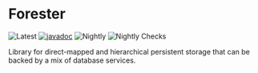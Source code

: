 # Forester
![Latest](https://maven-badges.herokuapp.com/maven-central/com.github.thiagotgm/forester/badge.svg) [![javadoc](https://javadoc.io/badge2/com.github.thiagotgm/forester/javadoc.svg)](https://javadoc.io/doc/com.github.thiagotgm/forester) ![Nightly](https://github.com/ThiagoTGM/Forester/workflows/Nightly/badge.svg) ![Nightly Checks](https://github.com/ThiagoTGM/Forester/workflows/Nightly%20Checks/badge.svg)

Library for direct-mapped and hierarchical persistent storage that can be backed by a mix of database services.
